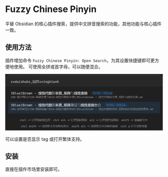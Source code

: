 # Fuzzy Chinese Pinyin

平替 Obsidian 的核心插件搜索，提供中文拼音搜索的功能，其他功能与核心插件一致。

## 使用方法

插件增加命令 `Fuzzy Chinese Pinyin: Open Search`，为其设置快捷键即可更方便地使用。
可使用全拼或首字母，可以随便混合。

![](README.jpg)

可以设置是否显示 tag 或打开繁体支持。

## 安装

直接在插件市场里安装即可。
